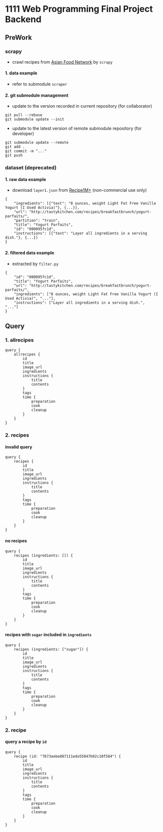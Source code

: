 # 1111 Web Programming Final Project Backend

## PreWork
### scrapy
- crawl recipes from [Asian Food Network](https://asianfoodnetwork.com/) by `scrapy`
#### 1. data example
- refer to submodule `scraper`
#### 2. git submodule management
- update to the version recorded in current repository (for collaborator)
```
git pull --rebase
git submodule update --init
```
- update to the latest version of remote submodule repository (for developer)
```
git submodule update --remote
git add .
git commit -m "..."
git push
```

### dataset (deprecated)
#### 1. raw data example
- download `layer1.json` from [Recipe1M+](http://pic2recipe.csail.mit.edu/) (non-commercial use only)
```
{
    "ingredients": [{"text": "8 ounces, weight Light Fat Free Vanilla Yogurt (I Used Activia)"}, {...}],
    "url": "http://tastykitchen.com/recipes/breakfastbrunch/yogurt-parfaits/",
    "partition": "train",
    "title": "Yogurt Parfaits",
    "id": "000095fc1d",
    "instructions": [{"text": "Layer all ingredients in a serving dish."}, {...}]
}
```
#### 2. filtered data example
- extracted by `filter.py`
```
{
    "id": "000095fc1d",
    "title": "Yogurt Parfaits",
    "url": "http://tastykitchen.com/recipes/breakfastbrunch/yogurt-parfaits/",
    "ingredients": ["8 ounces, weight Light Fat Free Vanilla Yogurt (I Used Activia)", "..."],
    "instructions": ["Layer all ingredients in a serving dish.", "..."]
}
```

## Query
### 1. allrecipes
```
query {
    allrecipes {
        id
        title
        image_url
        ingredients
        instructions {
            title
            contents
        }
        tags
        time {
            preparation
            cook
            cleanup
        }
    }
}
```

### 2. recipes
#### invalid query
```
query {
    recipes {
        id
        title
        image_url
        ingredients
        instructions {
            title
            contents
        }
        tags
        time {
            preparation
            cook
            cleanup
        }
    }
}
```
#### no recipes
```
query {
    recipes (ingredients: []) {
        id
        title
        image_url
        ingredients
        instructions {
            title
            contents
        }
        tags
        time {
            preparation
            cook
            cleanup
        }
    }
}
```
#### recipes with `sugar` included in `ingredients`
```
query {
    recipes (ingredients: ["sugar"]) {
        id
        title
        image_url
        ingredients
        instructions {
            title
            contents
        }
        tags
        time {
            preparation
            cook
            cleanup
        }
    }
}
```

### 2. recipe
#### query a recipe by `id`
```
query {
    recipe (id: "7673aebe887111eda55847b92c10f584") {
        id
        title
        image_url
        ingredients
        instructions {
            title
            contents
        }
        tags
        time {
            preparation
            cook
            cleanup
        }
    }
}
```
